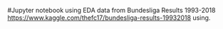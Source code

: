 #Jupyter notebook using EDA data from Bundesliga Results 1993-2018  https://www.kaggle.com/thefc17/bundesliga-results-19932018 using.
